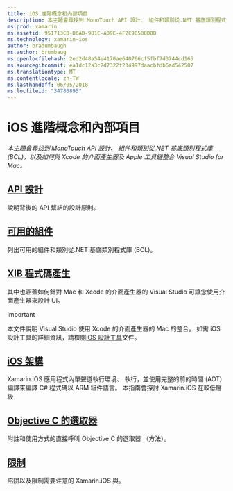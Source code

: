 ```yaml
---
title: iOS 進階概念和內部項目
description: 本主題會尋找到 MonoTouch API 設計、 組件和類別從.NET 基底類別程式庫 (BCL)，以及如何與 Xcode 的介面產生器及 Apple 工具鏈整合 Visual Studio for Mac。
ms.prod: xamarin
ms.assetid: 951713CD-D6AD-981C-A09E-4F2C98588D8B
ms.technology: xamarin-ios
author: bradumbaugh
ms.author: brumbaug
ms.openlocfilehash: 2ed2d48a54e4170ae640766cf5fbf7d3744cd165
ms.sourcegitcommit: ea1dc12a3c2d7322f234997daacbfdb6ad542507
ms.translationtype: MT
ms.contentlocale: zh-TW
ms.lasthandoff: 06/05/2018
ms.locfileid: "34786895"
---
```

# <a name="ios-advanced-concepts-and-internals"></a>iOS 進階概念和內部項目

_本主題會尋找到 MonoTouch API 設計、 組件和類別從.NET 基底類別程式庫 (BCL)，以及如何與 Xcode 的介面產生器及 Apple 工具鏈整合 Visual Studio for Mac。_

##  <a name="api-designiosinternalsapi-designindexmd"></a>[API 設計](~/ios/internals/api-design/index.md)

說明背後的 API 繫結的設計原則。

##  <a name="available-assembliescross-platforminternalsavailable-assembliesmd"></a>[可用的組件](~/cross-platform/internals/available-assemblies.md)

列出可用的組件和類別從.NET 基底類別程式庫 (BCL)。

##  <a name="xib-code-generationiosinternalsxib-code-generationmd"></a>[XIB 程式碼產生](~/ios/internals/xib-code-generation.md)

其中也涵蓋如何針對 Mac 和 Xcode 的介面產生器的 Visual Studio 可讓您使用介面產生器來設計 UI。

> [!IMPORTANT]
> 本文件說明 Visual Studio 使用 Xcode 的介面產生器的 Mac 的整合。 如需 iOS 設計工具的詳細資訊，請檢閱[iOS 設計工具](~/ios/user-interface/designer/index.md)文件。

##  <a name="ios-architectureiosinternalsarchitecturemd"></a>[iOS 架構](~/ios/internals/architecture.md)

Xamarin.iOS 應用程式內單聲道執行環境、 執行，並使用完整的前的時間 (AOT) 編譯來編譯 C# 程式碼以 ARM 組件語言。 本指南會探討 Xamarin.iOS 在較低層級

##  <a name="objective-c-selectorsiosinternalsobjective-c-selectorsmd"></a>[Objective C 的選取器](~/ios/internals/objective-c-selectors.md)

附註和使用方式的直接呼叫 Objective C 的選取器 （方法）。

##  <a name="limitationslimitationsmd"></a>[限制](limitations.md)

陷阱以及限制需要注意的 Xamarin.iOS 與。